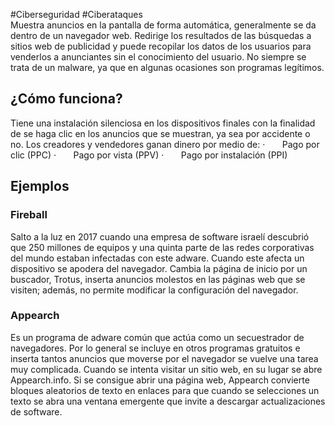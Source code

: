 #Ciberseguridad #Ciberataques  
Muestra anuncios en la pantalla de forma automática, generalmente se da dentro de un navegador web. Redirige los resultados de las búsquedas a sitios web de publicidad y puede recopilar los datos de los usuarios para venderlos a anunciantes sin el conocimiento del usuario. No siempre se trata de un malware, ya que en algunas ocasiones son programas legítimos.
## ¿Cómo funciona?

Tiene una instalación silenciosa en los dispositivos finales con la finalidad de se haga clic en los anuncios que se muestran, ya sea por accidente o no. Los creadores y vendedores ganan dinero por medio de:
·       Pago por clic (PPC)
·       Pago por vista (PPV)
·       Pago por instalación (PPI)
## Ejemplos
### Fireball
Salto a la luz en 2017 cuando una empresa de software israelí descubrió que 250 millones de equipos y una quinta parte de las redes corporativas del mundo estaban infectadas con este adware. Cuando este afecta un dispositivo se apodera del navegador. Cambia la página de inicio por un buscador, Trotus, inserta anuncios molestos en las páginas web que se visiten; además, no permite modificar la configuración del navegador.
### Appearch
Es un programa de adware común que actúa como un secuestrador de navegadores. Por lo general se incluye en otros programas gratuitos e inserta tantos anuncios que moverse por el navegador se vuelve una tarea muy complicada. Cuando se intenta visitar un sitio web, en su lugar se abre Appearch.info. Si se consigue abrir una página web, Appearch convierte bloques aleatorios de texto en enlaces para que cuando se selecciones un texto se abra una ventana emergente que invite a descargar actualizaciones de software.
